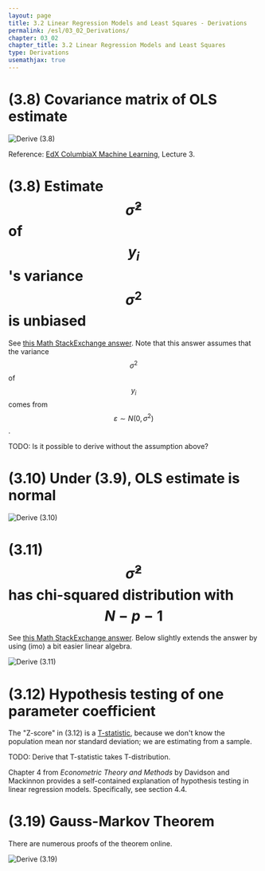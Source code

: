 ```yaml
---
layout: page
title: 3.2 Linear Regression Models and Least Squares - Derivations
permalink: /esl/03_02_Derivations/
chapter: 03_02
chapter_title: 3.2 Linear Regression Models and Least Squares
type: Derivations
usemathjax: true
---
```


# (3.8) Covariance matrix of OLS estimate
![Derive (3.8)](/assets/esl/3.8.jpg)

Reference: [EdX ColumbiaX Machine Learning](https://www.edx.org/course/machine-learning), Lecture 3.

# (3.8) Estimate $$\hat{\sigma}^2$$ of $$y_i$$'s variance $$\sigma^2$$ is unbiased

See [this Math StackExchange answer](https://math.stackexchange.com/a/2342977/455856). Note that this answer assumes that the variance $$\sigma^2$$ of $$y_i$$ comes from $$\varepsilon \sim N(0, \sigma^2)$$.

TODO: Is it possible to derive without the assumption above?

# (3.10) Under (3.9), OLS estimate is normal

![Derive (3.10)](/assets/esl/3.10.jpg)

# (3.11) $$\hat{\sigma}^2$$ has chi-squared distribution with $$N-p-1$$

See [this Math StackExchange answer](https://stats.stackexchange.com/a/20230/261782). Below slightly extends the answer by using (imo) a bit easier linear algebra.

![Derive (3.11)](/assets/esl/3.11.jpg)

# (3.12) Hypothesis testing of one parameter coefficient

The "Z-score" in (3.12) is a [T-statistic](https://en.wikipedia.org/wiki/T-statistic), because we don't know the population mean nor standard deviation; we are estimating from a sample.

TODO: Derive that T-statistic takes T-distribution.

Chapter 4 from *Econometric Theory and Methods* by Davidson and Mackinnon provides a self-contained explanation of hypothesis testing in linear regression models. Specifically, see section 4.4.

# (3.19) Gauss-Markov Theorem

There are numerous proofs of the theorem online.

![Derive (3.19)](/assets/esl/3.19.jpg)



